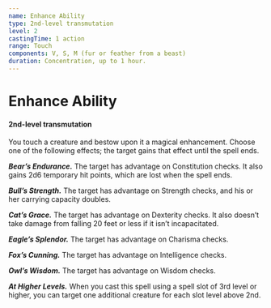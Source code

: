 ```yaml
---
name: Enhance Ability
type: 2nd-level transmutation
level: 2
castingTime: 1 action
range: Touch
components: V, S, M (fur or feather from a beast)
duration: Concentration, up to 1 hour.
---
```


# Enhance Ability

#### 2nd-level transmutation

You touch a creature and bestow upon it a magical enhancement. Choose one of the following effects; the target gains that effect until the spell ends.

_**Bear’s Endurance.**_ The target has advantage on Constitution checks. It also gains 2d6 temporary hit points, which are lost when the spell ends.

_**Bull’s Strength.**_ The target has advantage on Strength checks, and his or her carrying capacity doubles.

_**Cat’s Grace.**_ The target has advantage on Dexterity checks. It also doesn’t take damage from falling 20 feet or less if it isn’t incapacitated.

_**Eagle’s Splendor.**_ The target has advantage on Charisma checks.

_**Fox’s Cunning.**_ The target has advantage on Intelligence checks.

_**Owl’s Wisdom.**_ The target has advantage on Wisdom checks.

_**At Higher Levels.**_ When you cast this spell using a spell slot of 3rd level or higher, you can target one additional creature for each slot level above 2nd.

